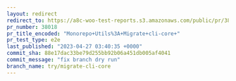 ```yaml
---
layout: redirect
redirect_to: https://a8c-woo-test-reports.s3.amazonaws.com/public/pr/38018/e2e/index.html
pr_number: 38018
pr_title_encoded: "Monorepo+Utils%3A+Migrate+cli-core+"
pr_test_type: e2e
last_published: "2023-04-27 03:40:35 +0000"
commit_sha: 88e17dac33be79d255bb92b06a451db005af4041
commit_message: "fix branch dry run"
branch_name: try/migrate-cli-core
---
```

